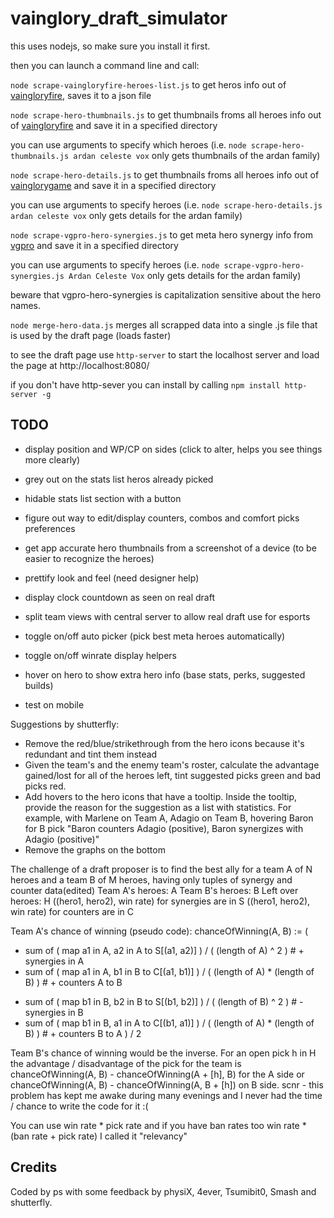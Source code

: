 # vainglory_draft_simulator

this uses nodejs, so make sure you install it first.

then you can launch a command line and call:

`node scrape-vaingloryfire-heroes-list.js` to get heros info out of [vaingloryfire](https://www.vaingloryfire.com/), saves it to a json file

`node scrape-hero-thumbnails.js` to get thumbnails froms all heroes info out of [vaingloryfire](https://www.vaingloryfire.com/) and save it in a specified directory

you can use arguments to specify which heroes (i.e. `node scrape-hero-thumbnails.js ardan celeste vox` only gets thumbnails of the ardan family)

`node scrape-hero-details.js` to get thumbnails froms all heroes info out of [vainglorygame](https://www.vainglorygame.com/) and save it in a specified directory

you can use arguments to specify heroes (i.e. `node scrape-hero-details.js ardan celeste vox` only gets details for the ardan family)

`node scrape-vgpro-hero-synergies.js` to get meta hero synergy info from [vgpro](https://vgpro.gg/) and save it in a specified directory

you can use arguments to specify heroes (i.e. `node scrape-vgpro-hero-synergies.js Ardan Celeste Vox` only gets details for the ardan family)

beware that vgpro-hero-synergies is capitalization sensitive about the hero names.

`node merge-hero-data.js` merges all scrapped data into a single .js file that is used by the draft page (loads faster)

to see the draft page use `http-server` to start the localhost server and load the page at http://localhost:8080/

if you don't have http-sever you can install by calling `npm install http-server -g`

## TODO

* display position and WP/CP on sides (click to alter, helps you see things more clearly)

* grey out on the stats list heros already picked

* hidable stats list section with a button

* figure out way to edit/display counters, combos and comfort picks preferences

* get app accurate hero thumbnails from a screenshot of a device (to be easier to recognize the heroes)

* prettify look and feel (need designer help)

* display clock countdown as seen on real draft

* split team views with central server to allow real draft use for esports

* toggle on/off auto picker (pick best meta heroes automatically)

* toggle on/off winrate display helpers

* hover on hero to show extra hero info (base stats, perks, suggested builds)

* test on mobile

Suggestions by shutterfly:
 * Remove the red/blue/strikethrough from the hero icons because it's redundant and tint them instead
 * Given the team's and the enemy team's roster, calculate the advantage gained/lost for all of the heroes left, tint suggested picks green and bad picks red.
 * Add hovers to the hero icons that have a tooltip. Inside the tooltip, provide the reason for the suggestion as a list with statistics. For example, with Marlene on Team A, Adagio on Team B, hovering Baron for B pick "Baron counters Adagio (positive), Baron synergizes with Adagio (positive)"
 * Remove the graphs on the bottom

 The challenge of a draft proposer is to find the best ally for a team A of N heroes and a team B of M heroes, having only tuples of synergy and counter data(edited)
Team A's heroes: A
Team B's heroes: B
Left over heroes: H
((hero1, hero2), win rate) for synergies are in S
((hero1, hero2), win rate) for counters are in C

Team A's chance of winning (pseudo code):
chanceOfWinning(A, B) := (
  + sum of ( map a1 in A, a2 in A to S[(a1, a2)] ) / ( (length of A) ^ 2 )  # + synergies in A
  + sum of ( map a1 in A, b1 in B to C[(a1, b1)] ) / ( (length of A) * (length of B) )  # + counters A to B
  - sum of ( map b1 in B, b2 in B to S[(b1, b2)] ) / ( (length of B) ^ 2 )  # - synergies in B
  - sum of ( map b1 in B, a1 in A to C[(b1, a1)] ) / ( (length of A) * (length of B) )  # + counters B to A
) / 2

Team B's chance of winning would be the inverse.
For an open pick h in H the advantage / disadvantage of the pick for the team is chanceOfWinning(A, B) - chanceOfWinning(A + [h], B) for the A side or chanceOfWinning(A, B) - chanceOfWinning(A, B + [h]) on B side.
scnr - this problem has kept me awake during many evenings and I never had the time / chance to write the code for it :(
 
 You can use win rate * pick rate and if you have ban rates too win rate * (ban rate + pick rate)
I called it "relevancy"

## Credits

Coded by ps with some feedback by physiX, 4ever, Tsumibit0, Smash and shutterfly.